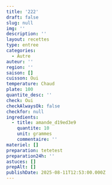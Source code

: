 ```yaml
---
title: '222'
draft: false
slug: null
img: ''
description: ''
layout: recettes
type: entree
categories:
  - Autre
auteur: ''
region: ''
saison: []
cuisson: Oui
temperature: Chaud
plate: 100
quantite_desc: ''
check: Oui
checkAlwaysOk: false
checkfor: null
ingredients:
  - title: amande_d19ed3e9
    quantite: 10
    unit: grammes
    commentaire: ''
materiel: []
preparation: tetetest
preparation24h: ''
astuces: []
prepAlt: []
publishDate: 2025-08-11T12:53:00.000Z
---
```


